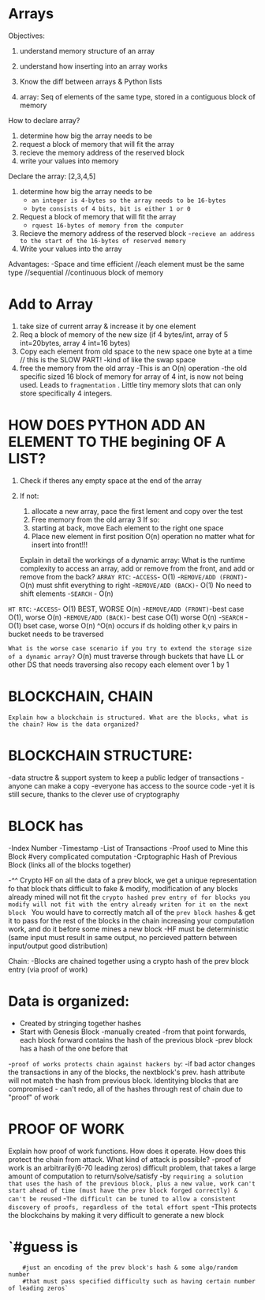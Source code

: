 # Arrays

Objectives:
1) understand memory structure of an array
2) understand how inserting into an array works
3) Know the diff between arrays & Python lists  

1) array:
    Seq of elements of the same type, stored in a contiguous block of memory

How to declare array?
1) determine how big the array needs to be 
2) request a block of memory that will fit the array 
3) recieve the memory address of the reserved block
4) write your values into memory

Declare the array: [2,3,4,5]

1. determine how big the array needs to be
    - `an integer is 4-bytes so the array needs to be 16-bytes`
    - `byte consists of 4 bits, bit is either 1 or 0`
2. Request a block of memory that will fit the array    
    - `rquest 16-bytes of memory from the computer`
3. Recieve the memory address of the reserved block 
    -`recieve an address to the start of the 16-bytes of reserved memory`
4. Write your values into the array 

Advantages:
-Space and time efficient
//each element must be the same type 
//sequential
//continuous block of memory

# Add to Array 
1. take size of current array & increase it by one element 
2. Req a block of memory of the new size (if 4 bytes/int, array of 5 int=20bytes, array 4 int=16 bytes)
3. Copy each element from old space to the new space one byte at a time // this is the SLOW PART! 
    -kind of like the swap space 
4. free the memory from the old array 
    -This is an O(n) operation 
    -the old specific sized 16 block of memory for array of 4 int, is now not being used. Leads to 
    `fragmentation` . Little tiny memory slots that can only store specifically 4 integers.

# HOW DOES PYTHON ADD AN ELEMENT TO THE begining OF A LIST?
1. Check if theres any empty space at the end of the array 
2.  If not: 
    1) allocate a new array, pace the first lement and copy over the test
    2) Free memory from the old array 
3 If so: 
    1) starting at back, move Each element to the right one space 
    2) Place new element in first position 
    O(n) operation no matter what for insert into front!!! 

    Explain in detail the workings of a dynamic array:
What is the runtime complexity to access an array, add or remove from the front, and add or remove from the back?
`ARRAY RTC`:
-`ACCESS`- O(1)
-`REMOVE/ADD (FRONT)`- O(n) must shfit everything to right 
-`REMOVE/ADD (BACK)`- O(1) No need to shift elements
-`SEARCH` - O(n)

`HT RTC`:
-`ACCESS`-  O(1) BEST, WORSE O(n)
-`REMOVE/ADD (FRONT)`-best case O(1), worse O(n)
-`REMOVE/ADD (BACK)`- best case O(1) worse O(n)
-`SEARCH` - O(1)  bset case, worse O(n)
^O(n) occurs if ds holding other k,v pairs in 
bucket needs to be traversed 


`What is the worse case scenario if you try to extend the storage size of a dynamic array?`
O(n) must traverse through buckets that have 
LL or other DS that needs traversing also recopy each element over 1 by 1

# BLOCKCHAIN, CHAIN
`Explain how a blockchain is structured. What are the blocks, what is the chain? How is the data organized?`

# BLOCKCHAIN STRUCTURE:
-data structre & support system to keep a public ledger of transactions
-anyone can make a copy
-everyone has access to the source code 
-yet it is still secure, thanks to the clever use of cryptography

# BLOCK has 
-Index Number
-Timestamp 
-List of Transactions
-Proof used to Mine this Block #very complicated computation 
-Crptographic Hash of Previous Block (links all of the blocks together)

  -^^ Crypto HF on all the data of a prev block, we get a unique representation fo that block thats difficult to fake & modify,
  modification of any blocks already mined will not fit the `crypto hashed prev entry of for blocks you modify will not fit with the entry already writen for it on the next block ` You would have to correctly match all of the `prev block hashes` & get it to pass for the rest of the blocks in the chain increasing your computation work, and do it before some mines a new block 
  -HF must be deterministic (same input must result in same output, no percieved pattern between input/output good distribution)



Chain:
-Blocks are chained together using a crypto hash of the prev
block entry (via proof of work)
# Data is organized:
- Created by stringing together hashes
- Start with Genesis Block 
    -manually created
    -from that point forwards, each block forward contains the hash of the previous block 
    -prev block has a hash of the one before that 

-`proof of works protects chain against hackers by`:
    -if bad actor changes the transactions in any of the blocks, the nextblock's prev. hash attribute will not match 
    the hash from previous block. Identitying blocks that are compromised 
    - can't redo, all of the hashes through rest of chain due to "proof" of work


# PROOF OF WORK
Explain how proof of work functions. How does it operate. How does this protect the chain from attack. What kind of attack is possible?
-proof of work is an arbitrarily(6-70 leading zeros) difficult problem, that takes a large amount of computation to return/solve/satisfy
-by `requiring a solution that uses the hash of the previous block, plus a new value, work can't start ahead of time (must have the prev block forged correctly) & can't be reused`
-`The difficult can be tuned to allow a consistent discovery of proofs, regardless of the total effort spent`
-This protects the blockchains by making it very difficult to generate a new block  
 # `#guess is 
        #just an encoding of the prev block's hash & some algo/random number
        #that must pass specified difficulty such as having certain number of leading zeros`